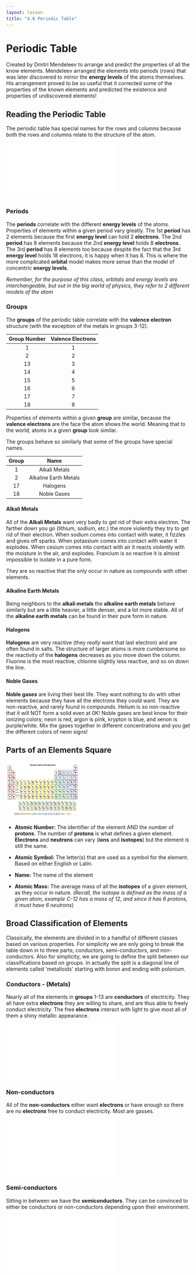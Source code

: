 ```yaml
---
layout: lesson
title: "4.0 Periodic Table"
---
```

<script src="https://cdn.mathjax.org/mathjax/latest/MathJax.js?config=TeX-AMS-MML_HTMLorMML" type="text/javascript"></script>

# Periodic Table
Created by Dmitri Mendeleev to arrange and predict the properties of all the know elements.
Mendeleev arranged the elements into periods (rows) that was later discovered to mirror the **energy levels** of the atoms themselves.
His arrangement proved to be so useful that it corrected some of the properties of the known elements and predicted the existence and properties of undiscovered elements!

## Reading the Periodic Table
The periodic table has special names for the rows and columns because both the rows and columns relate to the structure of the atom.

![periods-groups](images/pt-row-col.pdf)

### Periods
The **periods** correlate with the different **energy levels** of the atoms.
Properties of elements within a given period vary greatly.
The 1st **period** has 2 elements because the first **energy level** can hold 2 **electrons**.
The 2nd **period** has 8 elements because the 2nd **energy level** holds 8 **electrons**.
The 3rd **period** has 8 elements too because despite the fact that the 3rd **energy level** holds 18 electrons, it is happy when it has 8.
This is where the more complicated **orbital** model makes more sense than the model of concentric **energy levels**.

*Remember, for the purpose of this class, orbitals and energy levels are interchangeable, but out in the big world of physics, they refer to 2 different models of the atom*

### Groups
The **groups** of the periodic table correlate with the **valence electron** structure (with the exception of the metals in groups 3-12).

|Group Number| Valence Electrons|
|:---:|:---:|
|1 |1 |
|2 | 2|
|13 | 3|
| 14| 4|
| 15| 5|
| 16| 6|
| 17| 7|
| 18| 8|

Properties of elements within a given **group** are similar, because the **valence electrons** are the face the atom shows the world.
Meaning that to the world, atoms in a given **group** look similar.

The groups behave so similarly that some of the groups have special names.

| Group | Name |
|:-------:|:------:|
| 1 | Alkali Metals |
| 2 | Alkaline Earth Metals |
| 17 | Halogens |
| 18 | Noble Gases |

#### Alkali Metals
All of the **Alkali Metals** want very badly to get rid of their extra electron.
The farther down you go (lithium, sodium, etc.) the more violently they try to get rid of their electron.
When sodium comes into contact with water, it fizzles and gives off sparks.
When potassium comes into contact with water it explodes.
When cesium comes into contact with air it reacts violently with the moisture in the air, and explodes.
Francium is so reactive it is almost impossible to isolate in a pure form.

They are so reactive that the only occur in nature as compounds with other elements.

#### Alkaline Earth Metals
Being neighbors to the **alkali metals** the **alkaline earth metals** behave similarly but are a little heavier, a little denser, and a lot more stable.
All of the **alkaline earth metals** can be found in their pure form in nature.

#### Halogens
**Halogens** are very reactive (they *really* want that last electron) and are often found in salts.
The structure of larger atoms is more cumbersome so the reactivity of the **halogens** decreases as you move down the column.
Fluorine is the most reactive, chlorine slightly less reactive, and so on down the line.

#### Noble Gases
**Noble gases** are living their best life.
They want nothing to do with other elements because they have all the electrons they could want.
They are non-reactive, and rarely found in compounds.
Helium is so non-reactive that it will NOT form a solid even at 0K!
Noble gases are best know for their ionizing colors; neon is red, argon is pink, krypton is blue, and xenon is purple/white.
Mix the gases together in different concentrations and you get the different colors of neon signs!

## Parts of an Elements Square
<img src="images/element.pdf" alt="drawing" width="200"/>

  * **Atomic Number:** The identifier of the element AND the number of **protons**. The number of **protons** is what defines a given element.  **Electrons** and **neutrons** can vary (**ions** and **isotopes**) but the element is still the same.

  * **Atomic Symbol:** The letter(s) that are used as a symbol for the element.  Based on either English or Latin.
  * **Name:** The name of the element
  * **Atomic Mass:** The average mass of all the **isotopes** of a given element, as they occur in nature.  (*Recall, the isotope is defined as the mass of a given atom, example C-12 has a mass of 12, and since it has 6 protons, it must have 6 neutrons*)

## Broad Classification of Elements
Classically, the elements are divided in to a handful of different classes based on various properties.
For simplicity we are only going to break the table down in to three parts; conductors, semi-conductors, and non-conductors.
Also for simplicity, we are going to define the split between our classifications based on groups.
In actually the split is a diagonal line of elements called 'metalloids' starting with boron and ending with polonium.

### Conductors - (Metals)
Nearly all of the elements in **groups** 1-13 are **conductors** of electricity.
They all have extra **electrons** they are willing to share, and are thus able to freely conduct electricity.
The free **electrons** interact with light to give most all of them a shiny metallic appearance.

![periods-groups](images/conductors.pdf)

### Non-conductors
All of the **non-conductors** either want **electrons** or have enough so there are no **electrons** free to conduct electricity.
Most are gasses.

![periods-groups](images/nonconductors.pdf)

### Semi-conductors
Sitting in between we have the **semiconductors**.
They can be convinced to either be conductors or non-conductors depending upon their environment.

![periods-groups](images/semiconductors.pdf)



















